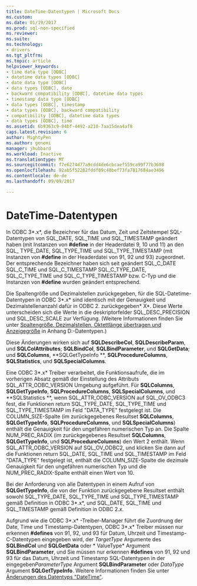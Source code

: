 ```yaml
---
title: DateTime-Datentypen | Microsoft Docs
ms.custom: 
ms.date: 01/19/2017
ms.prod: sql-non-specified
ms.reviewer: 
ms.suite: 
ms.technology:
- drivers
ms.tgt_pltfrm: 
ms.topic: article
helpviewer_keywords:
- time data type [ODBC]
- datetime data types [ODBC]
- date data type [ODBC]
- data types [ODBC], date
- backward compatibility [ODBC], datetime data types
- timestamp data type [ODBC]
- data types [ODBC], timestamp
- data types [ODBC], backward compatibility
- compatibility [ODBC], datetime data types
- data types [ODBC], time
ms.assetid: 6b9363c9-04bf-4492-a210-7aa15dea4af8
caps.latest.revision: 6
author: MightyPen
ms.author: genemi
manager: jhubbard
ms.workload: Inactive
ms.translationtype: MT
ms.sourcegitcommit: f7e6274d77a9cdd4de6cbcaef559ca99f77b3608
ms.openlocfilehash: 92ab5f52282fddf89c48bef73fa7817684ae3496
ms.contentlocale: de-de
ms.lasthandoff: 09/09/2017

---
```

# <a name="datetime-data-types"></a>DateTime-Datentypen
In ODBC 3*.x*, die Bezeichner für das Datum, Zeit und Zeitstempel SQL-Datentypen von SQL_DATE, SQL_TIME und SQL_TIMESTAMP geändert haben (mit Instanzen von **#define** in der Headerdatei 9, 10 und 11) an den SQL_ TYPE_DATE, SQL_TYPE_TIME und SQL_TYPE_TIMESTAMP (mit Instanzen von **#define** in der Headerdatei von 91, 92 und 93) zugeordnet. Der entsprechende Bezeichner haben sich seit geändert SQL_C_DATE SQL_C_TIME und SQL_C_TIMESTAMP SQL_C_TYPE_DATE, SQL_C_TYPE_TIME und SQL_C_TYPE_TIMESTAMP bzw. C-Typ und die Instanzen von **#define** wurden geändert entsprechend.  
  
 Die Spaltengröße und Dezimalstellen zurückgegeben, für die SQL-Datetime-Datentypen in ODBC 3*.x* sind identisch mit der Genauigkeit und Dezimalstellenanzahl dafür in ODBC 2. zurückgegeben* X*. Diese Werte unterscheiden sich die Werte in die deskriptorfelder SQL_DESC_PRECISION und SQL_DESC_SCALE zur Verfügung. (Weitere Informationen finden Sie unter [Spaltengröße, Dezimalstellen, Oktettlänge übertragen und Anzeigegröße](../../../odbc/reference/appendixes/column-size-decimal-digits-transfer-octet-length-and-display-size.md) in Anhang D:-Datentypen.)  
  
 Diese Änderungen wirken sich auf **SQLDescribeCol**, **SQLDescribeParam**, und **SQLColAttributes**; **SQLBindCol**, **SQLBindParameter**, und **SQLGetData**; und **SQLColumns**, **SQLGetTypeInfo **, **SQLProcedureColumns**, **SQLStatistics**, und **SQLSpecialColumns**.  
  
 Eine ODBC 3*.x* Treiber verarbeitet, die Funktionsaufrufe, die im vorherigen Absatz gemäß der Einstellung des Attributs SQL_ATTR_ODBC_VERSION Umgebung aufgeführt. Für **SQLColumns**, **SQLGetTypeInfo**, **SQLProcedureColumns**, **SQLSpecialColumns**, und **SQLStatistics **, wenn SQL_ATTR_ODBC_VERSION auf SQL_OV_ODBC3 fest, die Funktionen return SQL_TYPE_DATE, SQL_TYPE_TIME und SQL_TYPE_TIMESTAMP im Feld "DATA_TYPE" festgelegt ist. Die COLUMN_SIZE-Spalte (im zurückgegebenes Resultset **SQLColumns**, **SQLGetTypeInfo**, **SQLProcedureColumns**, und **SQLSpecialColumns**) enthält die Genauigkeit für den ungefähren numerischen Typ an. Die Spalte NUM_PREC_RADIX (im zurückgegebenes Resultset **SQLColumns**, **SQLGetTypeInfo**, und **SQLProcedureColumns**) den Wert 2 enthält. Wenn SQL_ATTR_ODBC_VERSION auf SQL_OV_ODBC2, und klicken Sie dann auf die Funktionen return SQL_DATE, SQL_TIME und SQL_TIMESTAMP im Feld "DATA_TYPE" festgelegt ist, enthält die COLUMN_SIZE-Spalte die dezimale Genauigkeit für den ungefähren numerischen Typ und die NUM_PREC_RADIX-Spalte enthält einen Wert von 10.  
  
 Bei der Anforderung von alle Datentypen in einem Aufruf von **SQLGetTypeInfo**, die von der Funktion zurückgegebene Resultset enthält sowohl SQL_TYPE_DATE, SQL_TYPE_TIME und SQL_TYPE_TIMESTAMP gemäß Definition in ODBC 3*.x*, und SQL_DATE, SQL_TIME und SQL_TIMESTAMP gemäß Definition in ODBC 2.*x*.  
  
 Aufgrund wie die ODBC 3*.x* -Treiber-Manager führt die Zuordnung der Date, Time und Timestamp-Datentypen, ODBC 3*.x* Treiber müssen nur erkennen **#defines** von 91, 92, und 93 für Datum, Uhrzeit und Timestamp-C-Datentypen eingegeben wird, der *TargetType* Argumente des **SQLBindCol** und **SQLGetData** oder * ValueType* Argument **SQLBindParameter**, und Sie müssen nur erkennen **#defines** von 91, 92 und 93 für das Datum, Uhrzeit und Timestamp SQL-Datentypen in der eingegeben*ParameterType* Argument **SQLBindParameter** oder *DataType* Argument **SQLGetTypeInfo**. Weitere Informationen finden Sie unter [Änderungen des Datentyps "DateTime"](../../../odbc/reference/develop-app/datetime-data-type-changes.md).

